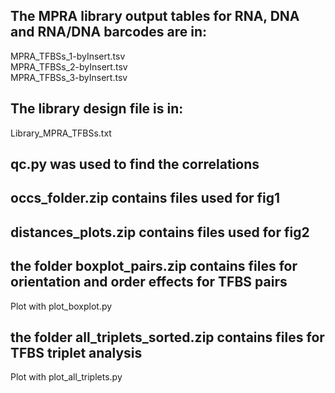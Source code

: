 ## The MPRA library output tables for RNA, DNA and RNA/DNA barcodes are in:<br>
MPRA_TFBSs_1-byInsert.tsv<br>
MPRA_TFBSs_2-byInsert.tsv<br>
MPRA_TFBSs_3-byInsert.tsv<br>

## The library design file is in:<br>
Library_MPRA_TFBSs.txt<br>

## qc.py was used to find the correlations<br>

## occs_folder.zip contains files used for fig1<br>

## distances_plots.zip contains files used for fig2<br>

## the folder boxplot_pairs.zip contains files for orientation and order effects for TFBS pairs<br>
Plot with plot_boxplot.py

## the folder all_triplets_sorted.zip contains files for TFBS triplet analysis<br>
Plot with plot_all_triplets.py
